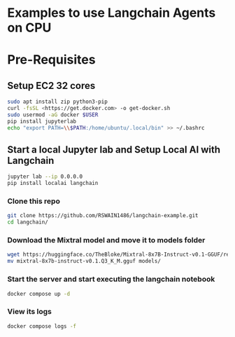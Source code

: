 # Examples to use Langchain Agents on CPU

# Pre-Requisites
## Setup EC2 32 cores

```bash
sudo apt install zip python3-pip
curl -fsSL <https://get.docker.com> -o get-docker.sh
sudo usermod -aG docker $USER
pip install jupyterlab
echo "export PATH=\\$PATH:/home/ubuntu/.local/bin" >> ~/.bashrc
```

## Start a local Jupyter lab and Setup Local AI with Langchain

```bash
jupyter lab --ip 0.0.0.0
pip install localai langchain
```

### Clone this repo
```bash
git clone https://github.com/RSWAIN1486/langchain-example.git
cd langchain/
```

### Download the Mixtral model and move it to models folder
```bash
wget https://huggingface.co/TheBloke/Mixtral-8x7B-Instruct-v0.1-GGUF/resolve/main/mixtral-8x7b-instruct-v0.1.Q3_K_M.gguf
mv mixtral-8x7b-instruct-v0.1.Q3_K_M.gguf models/
```

### Start the server and start executing the langchain notebook
```bash
docker compose up -d
```

### View its logs
```bash
docker compose logs -f
```
